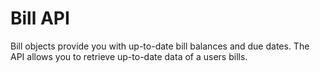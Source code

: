 # Bill API

Bill objects provide you with up-to-date bill balances and due dates. The API allows you to retrieve up-to-date data of a users bills.